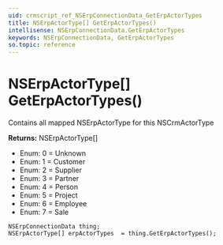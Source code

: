 ```yaml
---
uid: crmscript_ref_NSErpConnectionData_GetErpActorTypes
title: NSErpActorType[] GetErpActorTypes()
intellisense: NSErpConnectionData.GetErpActorTypes
keywords: NSErpConnectionData, GetErpActorTypes
so.topic: reference
---
```


# NSErpActorType[] GetErpActorTypes()

Contains all mapped NSErpActorType for this NSCrmActorType

**Returns:** NSErpActorType[]

* Enum: 0 = Unknown 
* Enum: 1 = Customer 
* Enum: 2 = Supplier 
* Enum: 3 = Partner 
* Enum: 4 = Person 
* Enum: 5 = Project 
* Enum: 6 = Employee 
* Enum: 7 = Sale 

```crmscript
NSErpConnectionData thing;
NSErpActorType[] erpActorTypes  = thing.GetErpActorTypes();
```

